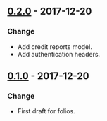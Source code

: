 ## [0.2.0](https://github.com/NebulaFintech/arbol_financiero_ruby/releases/tag/v0.2.0) - 2017-12-20
### Change
- Add credit reports model.
- Add authentication headers.
## [0.1.0](https://github.com/NebulaFintech/arbol_financiero_ruby/releases/tag/v0.1.0) - 2017-12-20
### Change
- First draft for folios.